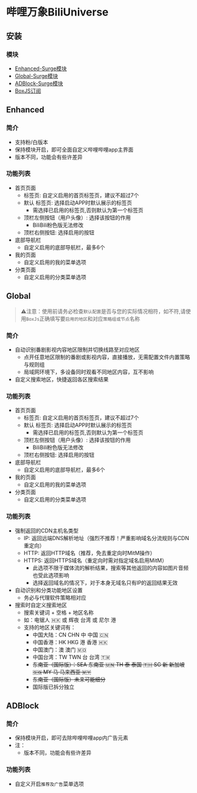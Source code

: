 # 哔哩万象BiliUniverse
## 安装
### 模块
- [Enhanced-Surge模块](https://cdn.jsdelivr.net/gh/Akimio521/BetterRuler@main/Surge/Module/BiliBili/BiliBili.Enhanced.sgmodule)
- [Global-Surge模块](https://cdn.jsdelivr.net/gh/Akimio521/BetterRuler@main/Surge/Modul/BiliBili/BiliBili.Global.sgmodule)
- [ADBlock-Surge模块](https://cdn.jsdelivr.net/gh/Akimio521/BetterRuler@main/Surge/Modul/BiliBili/BiliBili.ADBlock.sgmodule)
- [BoxJS订阅](https://cdn.jsdelivr.net/gh/Akimio521/BetterRuler@main/BoxJS/BiliUniverse.json)

## Enhanced
### 简介
- 支持粉/白版本
- 保持模块开启，即可全面自定义哔哩哔哩app主界面
- 版本不同，功能会有些许差异

### 功能列表
- 首页页面
    - 标签页: 自定义启用的首页标签页，建议不超过7个
    - 默认 标签页: 选择启动APP时默认展示的标签页
        - 需选择已启用的标签页,否则默认为第一个标签页
    - 顶栏左侧按钮（用户头像）: 选择该按钮的作用
        - BiliBili粉色版无法修改
    - 顶栏右侧按钮: 选择启用的按钮
- 底部导航栏
    - 自定义启用的底部导航栏，最多6个
- 我的页面
    - 自定义启用的我的菜单选项
- 分类页面
    - 自定义启用的分类菜单选项

## Global
> ⚠️注意：使用前请务必检查`默认配置`是否与您的实际情况相符，如不符,请使用`BoxJs`正确填写要`启用的地区`和对应`策略组或节点`名称

### 简介
- 自动识别番剧影视内容地区限制并切换线路至对应地区
    - 点开任意地区限制的番剧或影视内容，直接播放，无需配置文件内置策略与规则组
    - 局域网环境下，多设备同时观看不同地区内容，互不影响
- 自定义搜索地区，快捷返回各区搜索结果

### 功能列表
- 首页页面
    - 标签页: 自定义启用的首页标签页，建议不超过7个
    - 默认 标签页: 选择启动APP时默认展示的标签页
        - 需选择已启用的标签页,否则默认为第一个标签页
    - 顶栏左侧按钮（用户头像）: 选择该按钮的作用
        - BiliBili粉色版无法修改
    - 顶栏右侧按钮: 选择启用的按钮
- 底部导航栏
    - 自定义启用的底部导航栏，最多6个
- 我的页面
    - 自定义启用的我的菜单选项
- 分类页面
    - 自定义启用的分类菜单选项

### 功能列表
- 强制返回的CDN主机名类型
    - IP: 返回远端DNS解析地址（强烈不推荐！严重影响域名分流规则与CDN重定向）
    - HTTP: 返回HTTP域名（推荐，免去重定向时MitM操作）
    - HTTPS: 返回HTTPS域名（重定向时需对指定域名启用MitM）
        - 此选项不限于媒体流的解析结果，搜索等其他返回的内容如图片音频也受此选项影响
        - 选择返回域名的情况下，对于本身无域名只有IP的返回结果无效
- 自动识别和分类功能地区设置
    - 务必与代理软件策略相对应
- 搜索时自定义搜索地区
    - 搜索关键词 + 空格 + 地区名称
    - 如：电锯人 🇭🇰 或 辉夜 台湾 或 尼尔 港
    - 支持的地区关键词有：
        - 中国大陆：CN CHN 中 中国 🇨🇳
        - 中国香港：HK HKG 港 香港 🇭🇰
        - 中国澳门：澳 澳门 🇲🇴
        - 中国台湾：TW TWN 台 台湾 🇹🇼
        - ~~东南亚（国际版）：SEA 东南亚 🇺🇳 TH 泰 泰国 🇹🇭 SG 新 新加坡 🇸🇬 MY 马 马来西亚 🇲🇾~~
        - ~~东南亚（国际版）未来可能细分~~
        - 国际版已拆分独立

## ADBlock
### 简介
- 保持模块开启，即可去除哔哩哔哩app内广告元素
- 注：
    - 版本不同，功能会有些许差异

### 功能列表
- 自定义开启`推荐及广告`菜单选项
